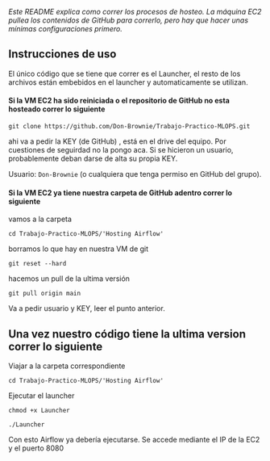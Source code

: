 _Este README explica como correr los procesos de hosteo. La máquina EC2 pullea los contenidos de GitHub para correrlo, pero hay que hacer unas mínimas configuraciones primero._

## Instrucciones de uso

El único código que se tiene que correr es el Launcher, el resto de los archivos están embebidos en el launcher y automaticamente se utilizan.

#### Si la VM EC2 ha sido reiniciada o el repositorio de GitHub no esta hosteado correr lo siguiente

`git clone https://github.com/Don-Brownie/Trabajo-Practico-MLOPS.git`

ahi va a pedir la KEY (de GitHub) , está en el drive del equipo. Por cuestiones de seguirdad no la pongo aca. Si se hicieron un usuario, probablemente deban darse de alta su propia KEY.

Usuario: `Don-Brownie` (o cualquiera que tenga permiso en GitHub del grupo).

#### Si la VM EC2 ya tiene nuestra carpeta de GitHub adentro correr lo siguiente

vamos a la carpeta

`cd Trabajo-Practico-MLOPS/'Hosting Airflow'`

borramos lo que hay en nuestra VM de git

`git reset --hard`

hacemos un pull de la ultima versión

`git pull origin main`

Va a pedir usuario y KEY, leer el punto anterior.

## Una vez nuestro código tiene la ultima version correr lo siguiente

Viajar a la carpeta correspondiente

`cd Trabajo-Practico-MLOPS/'Hosting Airflow'`

Ejecutar el launcher

 `chmod +x Launcher`
 
  `./Launcher`

Con esto Airflow ya debería ejecutarse. Se accede mediante el IP de la EC2 y el puerto 8080
